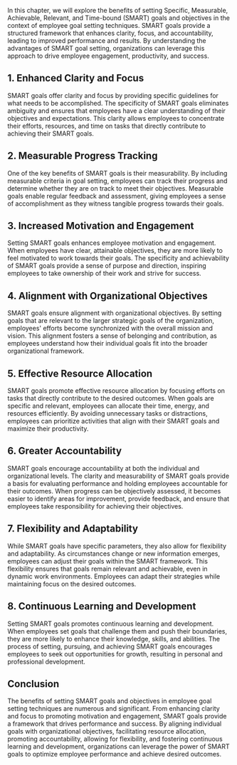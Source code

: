 
In this chapter, we will explore the benefits of setting Specific, Measurable, Achievable, Relevant, and Time-bound (SMART) goals and objectives in the context of employee goal setting techniques. SMART goals provide a structured framework that enhances clarity, focus, and accountability, leading to improved performance and results. By understanding the advantages of SMART goal setting, organizations can leverage this approach to drive employee engagement, productivity, and success.

**1. Enhanced Clarity and Focus**
---------------------------------

SMART goals offer clarity and focus by providing specific guidelines for what needs to be accomplished. The specificity of SMART goals eliminates ambiguity and ensures that employees have a clear understanding of their objectives and expectations. This clarity allows employees to concentrate their efforts, resources, and time on tasks that directly contribute to achieving their SMART goals.

**2. Measurable Progress Tracking**
-----------------------------------

One of the key benefits of SMART goals is their measurability. By including measurable criteria in goal setting, employees can track their progress and determine whether they are on track to meet their objectives. Measurable goals enable regular feedback and assessment, giving employees a sense of accomplishment as they witness tangible progress towards their goals.

**3. Increased Motivation and Engagement**
------------------------------------------

Setting SMART goals enhances employee motivation and engagement. When employees have clear, attainable objectives, they are more likely to feel motivated to work towards their goals. The specificity and achievability of SMART goals provide a sense of purpose and direction, inspiring employees to take ownership of their work and strive for success.

**4. Alignment with Organizational Objectives**
-----------------------------------------------

SMART goals ensure alignment with organizational objectives. By setting goals that are relevant to the larger strategic goals of the organization, employees' efforts become synchronized with the overall mission and vision. This alignment fosters a sense of belonging and contribution, as employees understand how their individual goals fit into the broader organizational framework.

**5. Effective Resource Allocation**
------------------------------------

SMART goals promote effective resource allocation by focusing efforts on tasks that directly contribute to the desired outcomes. When goals are specific and relevant, employees can allocate their time, energy, and resources efficiently. By avoiding unnecessary tasks or distractions, employees can prioritize activities that align with their SMART goals and maximize their productivity.

**6. Greater Accountability**
-----------------------------

SMART goals encourage accountability at both the individual and organizational levels. The clarity and measurability of SMART goals provide a basis for evaluating performance and holding employees accountable for their outcomes. When progress can be objectively assessed, it becomes easier to identify areas for improvement, provide feedback, and ensure that employees take responsibility for achieving their objectives.

**7. Flexibility and Adaptability**
-----------------------------------

While SMART goals have specific parameters, they also allow for flexibility and adaptability. As circumstances change or new information emerges, employees can adjust their goals within the SMART framework. This flexibility ensures that goals remain relevant and achievable, even in dynamic work environments. Employees can adapt their strategies while maintaining focus on the desired outcomes.

**8. Continuous Learning and Development**
------------------------------------------

Setting SMART goals promotes continuous learning and development. When employees set goals that challenge them and push their boundaries, they are more likely to enhance their knowledge, skills, and abilities. The process of setting, pursuing, and achieving SMART goals encourages employees to seek out opportunities for growth, resulting in personal and professional development.

**Conclusion**
--------------

The benefits of setting SMART goals and objectives in employee goal setting techniques are numerous and significant. From enhancing clarity and focus to promoting motivation and engagement, SMART goals provide a framework that drives performance and success. By aligning individual goals with organizational objectives, facilitating resource allocation, promoting accountability, allowing for flexibility, and fostering continuous learning and development, organizations can leverage the power of SMART goals to optimize employee performance and achieve desired outcomes.
